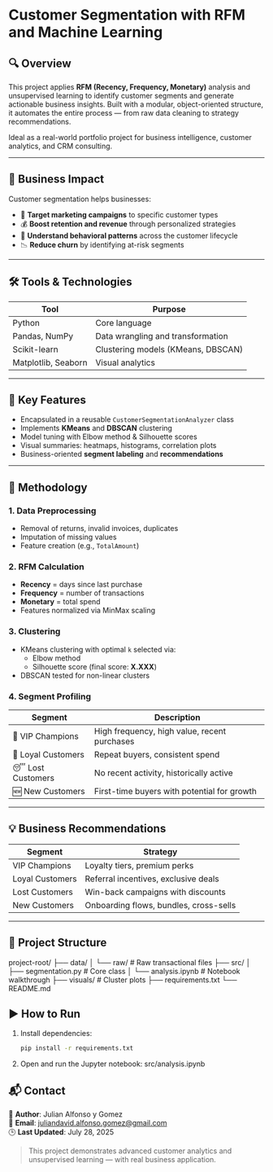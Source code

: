 # Customer Segmentation with RFM and Machine Learning

## 🔍 Overview

This project applies **RFM (Recency, Frequency, Monetary)** analysis and unsupervised learning to identify customer segments and generate actionable business insights. Built with a modular, object-oriented structure, it automates the entire process — from raw data cleaning to strategy recommendations.

Ideal as a real-world portfolio project for business intelligence, customer analytics, and CRM consulting.

---

## 💼 Business Impact

Customer segmentation helps businesses:

- 🎯 **Target marketing campaigns** to specific customer types
- 💰 **Boost retention and revenue** through personalized strategies
- 🧠 **Understand behavioral patterns** across the customer lifecycle
- 📉 **Reduce churn** by identifying at-risk segments

---

## 🛠️ Tools & Technologies

| Tool          | Purpose                           |
|---------------|------------------------------------|
| Python        | Core language                     |
| Pandas, NumPy | Data wrangling and transformation |
| Scikit-learn  | Clustering models (KMeans, DBSCAN)|
| Matplotlib, Seaborn | Visual analytics             |

---

## 🔧 Key Features

- Encapsulated in a reusable `CustomerSegmentationAnalyzer` class
- Implements **KMeans** and **DBSCAN** clustering
- Model tuning with Elbow method & Silhouette scores
- Visual summaries: heatmaps, histograms, correlation plots
- Business-oriented **segment labeling** and **recommendations**

---

## 🧪 Methodology

### 1. Data Preprocessing
- Removal of returns, invalid invoices, duplicates
- Imputation of missing values
- Feature creation (e.g., `TotalAmount`)

### 2. RFM Calculation
- **Recency** = days since last purchase
- **Frequency** = number of transactions
- **Monetary** = total spend
- Features normalized via MinMax scaling

### 3. Clustering
- KMeans clustering with optimal `k` selected via:
  - Elbow method
  - Silhouette score (final score: **X.XXX**)
- DBSCAN tested for non-linear clusters

### 4. Segment Profiling

| Segment         | Description                                           |
|-----------------|-------------------------------------------------------|
| 💎 VIP Champions | High frequency, high value, recent purchases         |
| 🌟 Loyal Customers | Repeat buyers, consistent spend                     |
| 😴 Lost Customers  | No recent activity, historically active             |
| 🆕 New Customers   | First-time buyers with potential for growth         |

---

## 💡 Business Recommendations

| Segment         | Strategy                                              |
|-----------------|-------------------------------------------------------|
| VIP Champions   | Loyalty tiers, premium perks                          |
| Loyal Customers | Referral incentives, exclusive deals                  |
| Lost Customers  | Win-back campaigns with discounts                     |
| New Customers   | Onboarding flows, bundles, cross-sells                |

---

## 📂 Project Structure
project-root/
├── data/
│   └── raw/                  # Raw transactional files
├── src/
│   ├── segmentation.py       # Core class
│   └── analysis.ipynb        # Notebook walkthrough
├── visuals/                  # Cluster plots
├── requirements.txt
└── README.md

## ▶️ How to Run

1. Install dependencies:
   ```bash
   pip install -r requirements.txt
2. Open and run the Jupyter notebook:
    src/analysis.ipynb

## 📬 Contact

📌 **Author**: Julian Alfonso y Gomez  
📧 **Email**: juliandavid.alfonso.gomez@gmail.com  
🕒 **Last Updated**: July 28, 2025

> This project demonstrates advanced customer analytics and unsupervised learning — with real business application.

